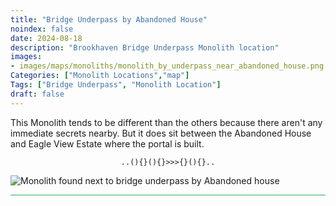 ```yaml
---
title: "Bridge Underpass by Abandoned House"
noindex: false
date: 2024-08-18
description: "Brookhaven Bridge Underpass Monolith location"
images:
- images/maps/monoliths/monolith_by_underpass_near_abandoned_house.png
Categories: ["Monolith Locations","map"]
Tags: ["Bridge Underpass", "Monolith Location"]
draft: false
--- 
```


This Monolith tends to be different than the others because there aren't any immediate secrets nearby. But it does sit between the Abandoned House and Eagle View Estate where the portal is built.

<center><span class="copy-to-clipboard" style="align: center"><code class="copy-to-clipboard-code" data-code="..(){}(){}>>>{}(){}..">..(){}(){}>>>{}(){}..</code></span></center>

![Monolith found next to bridge underpass by Abandoned house](/images/maps/monoliths/monolith_by_underpass_near_abandoned_house.png?width=400px)

<hr style="background-color: #28b44c" size=8>

<!-- ## Related Items

### Map

- [Point of Interest](/map/poi/agency-bunker/) -->